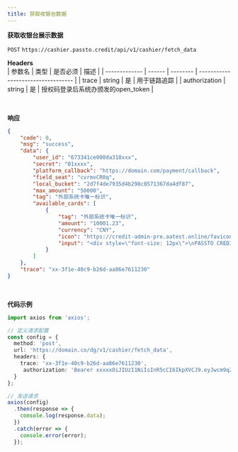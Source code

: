 ```yaml
---
title: 获取收银台数据
---
```

**获取收银台展示数据**

`POST` `https://cashier.passto.credit/api/v1/cashier/fetch_data`
<br/>


**Headers**  
| 参数名        | 类型   | 是否必须 | 描述                               |
| ------------- | ------ | -------- | ---------------------------------- |
| trace         | string | 是       | 用于链路追踪                       |
| authorization | string | 是       | 授权码登录后系统办颁发的open_token |


<br/>

**响应**
```json
{
    "code": 0,
    "msg": "success",
    "data": {
        "user_id": "673341ce000da318xxx",
        "secret": "01xxxx",
        "platform_callback": "https://domain.com/payment/callback",
        "field_seat": "cvrmvCR0q",
        "local_bucket": "2d7f4de7935d4b298c8571367da4df87",
        "max_amount": "50000",
        "tag": "外部系统卡唯一标识",
        "available_cards": [
            {
                "tag": "外部系统卡唯一标识",
                "amount": "10001.23",
                "currency": "CNY",
                "icon": "https://credit-admin-pre.aatest.online/favicon.ico",
                "input": "<div style=\"font-size: 12px\">\nPASSTO CREDIT CARD（6268）可用额度 <b style=\"font-size: 14px\">28000.00</b>HKD\n</div>" // 需自行实现多语言
            }
        ]
    },
    "trace": "xx-3f1e-40c9-b26d-aa86e7611230"
}
```

<br/>

**代码示例**
```TypeScript
import axios from 'axios';

// 定义请求配置
const config = {
  method: 'post',
  url: 'https://domain.co/dg/v1/cashier/fetch_data',
  headers: {
    trace: 'xx-3f1e-40c9-b26d-aa86e7611230',
     authorization: 'Bearer xxxxxOiJIUzI1NiIsInR5cCI6IkpXVCJ9.eyJwcm9qZWN0SWQiOiI2NzI4ZDgyYjAwMTBhZThhYzVlOSIsInBsYXRmb3JtSWQiOiIzMjhjZjk1OTwZjU0Zjg5YTJkZDRjM2JmOThhYzVmYiIsInBsYXRmb3JtVXNlcklkIjoiNDczXzMyXzg2MDAwNjk4IiwidXNlcklkIjoiNjczYjEyYTcwMDJiYTk3ZjY0MTYiLCJzZWNyQiOiI5MmJmODkiLCJpZGVudENvZGUiOiIzZTZhZTBjNWVhOTU0ZDNkYjkzYzA4NmIxODgwNGU4MiIsImlhdCI6MTczMjM0MTM1NiwiZXhwIjoxNzMyMzQ0OTU2fQ.rRkCh1L-1ZcJpBvhn0DdFuE6wm7BVzxxxxx'
  }
};

// 发送请求
axios(config)
  .then(response => {
    console.log(response.data);
  })
  .catch(error => {
    console.error(error);
  });
```